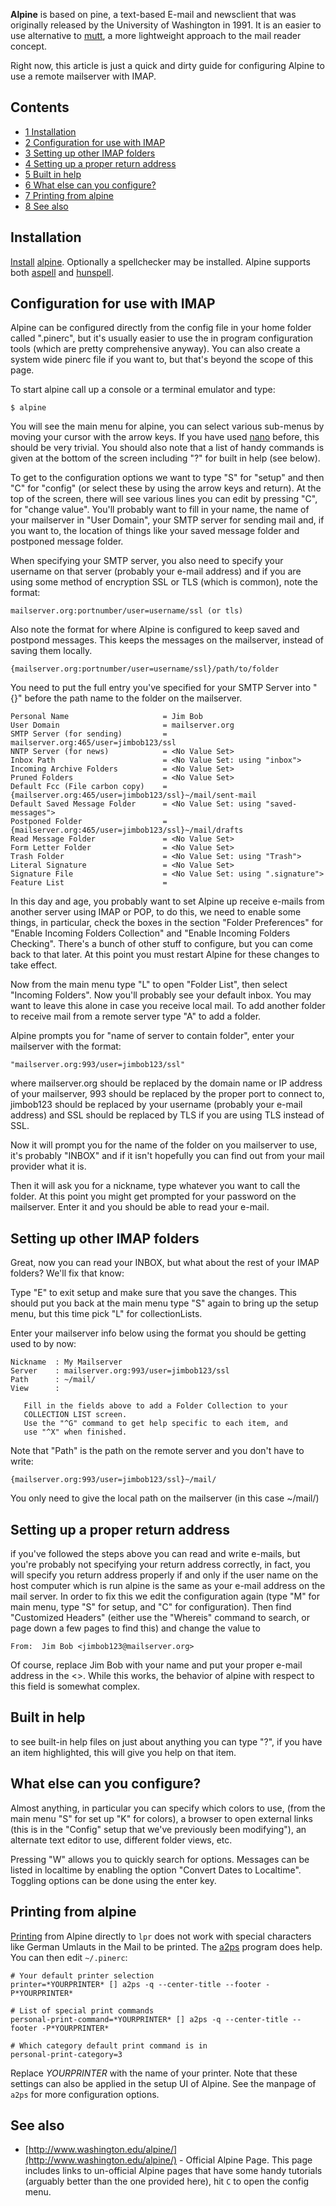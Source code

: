 **Alpine** is based on pine, a text-based E-mail and newsclient that was originally released by the University of Washington in 1991\. It is an easier to use alternative to [mutt](/index.php/Mutt "Mutt"), a more lightweight approach to the mail reader concept.

Right now, this article is just a quick and dirty guide for configuring Alpine to use a remote mailserver with IMAP.

## Contents

*   [1 Installation](#Installation)
*   [2 Configuration for use with IMAP](#Configuration_for_use_with_IMAP)
*   [3 Setting up other IMAP folders](#Setting_up_other_IMAP_folders)
*   [4 Setting up a proper return address](#Setting_up_a_proper_return_address)
*   [5 Built in help](#Built_in_help)
*   [6 What else can you configure?](#What_else_can_you_configure.3F)
*   [7 Printing from alpine](#Printing_from_alpine)
*   [8 See also](#See_also)

## Installation

[Install](/index.php/Install "Install") [alpine](https://aur.archlinux.org/packages/alpine/). Optionally a spellchecker may be installed. Alpine supports both [aspell](https://www.archlinux.org/packages/?name=aspell) and [hunspell](https://www.archlinux.org/packages/?name=hunspell).

## Configuration for use with IMAP

Alpine can be configured directly from the config file in your home folder called ".pinerc", but it's usually easier to use the in program configuration tools (which are pretty comprehensive anyway). You can also create a system wide pinerc file if you want to, but that's beyond the scope of this page.

To start alpine call up a console or a terminal emulator and type:

```
$ alpine

```

You will see the main menu for alpine, you can select various sub-menus by moving your cursor with the arrow keys. If you have used [nano](/index.php/Nano "Nano") before, this should be very trivial. You should also note that a list of handy commands is given at the bottom of the screen including "?" for built in help (see below).

To get to the configuration options we want to type "S" for "setup" and then "C" for "config" (or select these by using the arrow keys and return). At the top of the screen, there will see various lines you can edit by pressing "C", for "change value". You'll probably want to fill in your name, the name of your mailserver in "User Domain", your SMTP server for sending mail and, if you want to, the location of things like your saved message folder and postponed message folder.

When specifying your SMTP server, you also need to specify your username on that server (probably your e-mail address) and if you are using some method of encryption SSL or TLS (which is common), note the format:

```
mailserver.org:portnumber/user=username/ssl (or tls)

```

Also note the format for where Alpine is configured to keep saved and postpond messages. This keeps the messages on the mailserver, instead of saving them locally.

```
{mailserver.org:portnumber/user=username/ssl}/path/to/folder

```

You need to put the full entry you've specified for your SMTP Server into "{}" before the path name to the folder on the mailserver.

```
Personal Name                     = Jim Bob
User Domain                       = mailserver.org
SMTP Server (for sending)         = mailserver.org:465/user=jimbob123/ssl
NNTP Server (for news)            = <No Value Set>
Inbox Path                        = <No Value Set: using "inbox">
Incoming Archive Folders          = <No Value Set>
Pruned Folders                    = <No Value Set>
Default Fcc (File carbon copy)    = {mailserver.org:465/user=jimbob123/ssl}~/mail/sent-mail
Default Saved Message Folder      = <No Value Set: using "saved-messages">
Postponed Folder                  = {mailserver.org:465/user=jimbob123/ssl}~/mail/drafts
Read Message Folder               = <No Value Set>
Form Letter Folder                = <No Value Set>
Trash Folder                      = <No Value Set: using "Trash">
Literal Signature                 = <No Value Set>
Signature File                    = <No Value Set: using ".signature">
Feature List                      =

```

In this day and age, you probably want to set Alpine up receive e-mails from another server using IMAP or POP, to do this, we need to enable some things, in particular, check the boxes in the section "Folder Preferences" for "Enable Incoming Folders Collection" and "Enable Incoming Folders Checking". There's a bunch of other stuff to configure, but you can come back to that later. At this point you must restart Alpine for these changes to take effect.

Now from the main menu type "L" to open "Folder List", then select "Incoming Folders". Now you'll probably see your default inbox. You may want to leave this alone in case you receive local mail. To add another folder to receive mail from a remote server type "A" to add a folder.

Alpine prompts you for "name of server to contain folder", enter your mailserver with the format:

```
"mailserver.org:993/user=jimbob123/ssl"

```

where mailserver.org should be replaced by the domain name or IP address of your mailserver, 993 should be replaced by the proper port to connect to, jimbob123 should be replaced by your username (probably your e-mail address) and SSL should be replaced by TLS if you are using TLS instead of SSL.

Now it will prompt you for the name of the folder on you mailserver to use, it's probably "INBOX" and if it isn't hopefully you can find out from your mail provider what it is.

Then it will ask you for a nickname, type whatever you want to call the folder. At this point you might get prompted for your password on the mailserver. Enter it and you should be able to read your e-mail.

## Setting up other IMAP folders

Great, now you can read your INBOX, but what about the rest of your IMAP folders? We'll fix that know:

Type "E" to exit setup and make sure that you save the changes. This should put you back at the main menu type "S" again to bring up the setup menu, but this time pick "L" for collectionLists.

Enter your mailserver info below using the format you should be getting used to by now:

```
Nickname  : My Mailserver
Server    : mailserver.org:993/user=jimbob123/ssl
Path      : ~/mail/
View      :

```

```
   Fill in the fields above to add a Folder Collection to your
   COLLECTION LIST screen.
   Use the "^G" command to get help specific to each item, and
   use "^X" when finished.

```

Note that "Path" is the path on the remote server and you don't have to write:

```
{mailserver.org:993/user=jimbob123/ssl}~/mail/

```

You only need to give the local path on the mailserver (in this case ~/mail/)

## Setting up a proper return address

if you've followed the steps above you can read and write e-mails, but you're probably not specifying your return address correctly, in fact, you will specify you return address properly if and only if the user name on the host computer which is run alpine is the same as your e-mail address on the mail server. In order to fix this we edit the configuration again (type "M" for main menu, type "S" for setup, and "C" for configuration). Then find "Customized Headers" (either use the "Whereis" command to search, or page down a few pages to find this) and change the value to

```
From:  Jim Bob <jimbob123@mailserver.org>

```

Of course, replace Jim Bob with your name and put your proper e-mail address in the <>. While this works, the behavior of alpine with respect to this field is somewhat complex.

## Built in help

to see built-in help files on just about anything you can type "?", if you have an item highlighted, this will give you help on that item.

## What else can you configure?

Almost anything, in particular you can specify which colors to use, (from the main menu "S" for set up "K" for colors), a browser to open external links (this is in the "Config" setup that we've previously been modifying"), an alternate text editor to use, different folder views, etc.

Pressing "W" allows you to quickly search for options. Messages can be listed in localtime by enabling the option "Convert Dates to Localtime". Toggling options can be done using the enter key.

## Printing from alpine

[Printing](/index.php/Printing "Printing") from Alpine directly to `lpr` does not work with special characters like German Umlauts in the Mail to be printed. The [a2ps](https://www.archlinux.org/packages/?name=a2ps) program does help. You can then edit `~/.pinerc`:

```
# Your default printer selection
printer=*YOURPRINTER* [] a2ps -q --center-title --footer -P*YOURPRINTER*

# List of special print commands
personal-print-command=*YOURPRINTER* [] a2ps -q --center-title --footer -P*YOURPRINTER*

# Which category default print command is in
personal-print-category=3

```

Replace *YOURPRINTER* with the name of your printer. Note that these settings can also be applied in the setup UI of Alpine. See the manpage of `a2ps` for more configuration options.

## See also

*   [http://www.washington.edu/alpine/](http://www.washington.edu/alpine/) - Official Alpine Page. This page includes links to un-official Alpine pages that have some handy tutorials (arguably better than the one provided here), hit `C` to open the config menu.